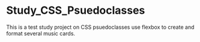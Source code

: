 # Study_CSS_Psuedoclasses
 
This is a test study project on CSS psuedoclasses
use flexbox to create and format several music cards.
